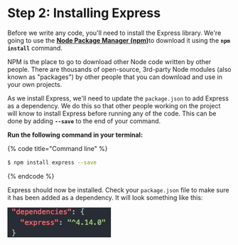 # Step 2: Installing Express

Before we write any code, you'll need to install the Express library. We're going to use the [**Node Package Manager \(npm\)**](https://www.npmjs.com/)to download it using the **`npm install`** command.

NPM is the place to go to download other Node code written by other people. There are thousands of open-source, 3rd-party Node modules \(also known as "packages"\) by other people that you can download and use in your own projects.

As we install Express, we'll need to update the `package.json` to add Express as a dependency. We do this so that other people working on the project will know to install Express before running any of the code. This can be done by adding **`--save`** to the end of your command.

**Run the following command in your terminal:**  


{% code title="Command line" %}
```bash
$ npm install express --save
```
{% endcode %}

Express should now be installed. Check your `package.json` file to make sure it has been added as a dependency. It will look something like this:

![](../../.gitbook/assets/image%20%288%29.png)

